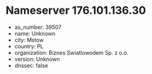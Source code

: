 # Nameserver 176.101.136.30

* as_number: 39507
* name: Unknown
* city: Mstow
* country: PL
* organization: Biznes Swiatlowodem Sp. z o.o.
* version: Unknown
* dnssec: false
